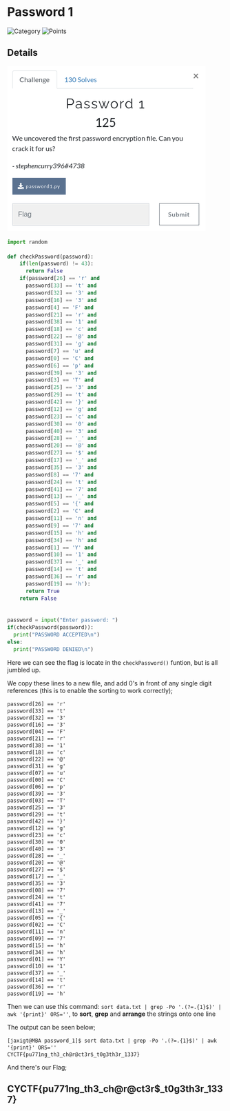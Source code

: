 # Password 1

![Category](http://img.shields.io/badge/Category-Reverse%20Engineering-orange?style=for-the-badge) ![Points](http://img.shields.io/badge/Points-125-brightgreen?style=for-the-badge)

## Details

![Details](https://github.com/CTSecUK/CyberYoddha-CTF-2020/blob/main/images/password_1_details.png)

```python
import random

def checkPassword(password):
    if(len(password) != 43):
      return False
    if(password[26] == 'r' and 
      password[33] == 't' and 
      password[32] == '3' and 
      password[16] == '3' and 
      password[4] == 'F' and 
      password[21] == 'r' and 
      password[38] == '1' and 
      password[18] == 'c' and 
      password[22] == '@' and 
      password[31] == 'g' and 
      password[7] == 'u' and 
      password[0] == 'C' and 
      password[6] == 'p' and 
      password[39] == '3' and 
      password[3] == 'T' and 
      password[25] == '3' and 
      password[29] == 't' and 
      password[42] == '}' and 
      password[12] == 'g' and 
      password[23] == 'c' and 
      password[30] == '0' and 
      password[40] == '3' and 
      password[28] == '_' and 
      password[20] == '@' and 
      password[27] == '$' and 
      password[17] == '_' and 
      password[35] == '3' and 
      password[8] == '7' and 
      password[24] == 't' and 
      password[41] == '7' and 
      password[13] == '_' and 
      password[5] == '{' and 
      password[2] == 'C' and 
      password[11] == 'n' and 
      password[9] == '7' and 
      password[15] == 'h' and 
      password[34] == 'h' and 
      password[1] == 'Y' and 
      password[10] == '1' and 
      password[37] == '_' and 
      password[14] == 't' and 
      password[36] == 'r' and 
      password[19] == 'h'):
      return True
    return False


password = input("Enter password: ")
if(checkPassword(password)):
  print("PASSWORD ACCEPTED\n")
else:
  print("PASSWORD DENIED\n")
```

Here we can see the flag is locate in the `checkPassword()` funtion, but is all jumbled up.

We copy these lines to a new file, and add 0's in front of any single digit references (this is to enable the sorting to work correctly); 

```
password[26] == 'r'
password[33] == 't'
password[32] == '3'
password[16] == '3'
password[04] == 'F'
password[21] == 'r'
password[38] == '1'
password[18] == 'c'
password[22] == '@'
password[31] == 'g'
password[07] == 'u'
password[00] == 'C'
password[06] == 'p'
password[39] == '3'
password[03] == 'T'
password[25] == '3'
password[29] == 't'
password[42] == '}'
password[12] == 'g'
password[23] == 'c'
password[30] == '0'
password[40] == '3'
password[28] == '_'
password[20] == '@'
password[27] == '$'
password[17] == '_'
password[35] == '3'
password[08] == '7'
password[24] == 't'
password[41] == '7'
password[13] == '_'
password[05] == '{'
password[02] == 'C'
password[11] == 'n'
password[09] == '7'
password[15] == 'h'
password[34] == 'h'
password[01] == 'Y'
password[10] == '1'
password[37] == '_'
password[14] == 't'
password[36] == 'r'
password[19] == 'h'
```

Then we can use this command: `sort data.txt | grep -Po '.(?=.{1}$)' | awk '{print}' ORS=''`, to **sort**, **grep** and **arrange** the strings onto one line

The output can be seen below;

```
[jaxigt@MBA password_1]$ sort data.txt | grep -Po '.(?=.{1}$)' | awk '{print}' ORS=''
CYCTF{pu771ng_th3_ch@r@ct3r$_t0g3th3r_1337}
```

And there's our Flag;

## CYCTF{pu771ng_th3_ch@r@ct3r$_t0g3th3r_1337}
